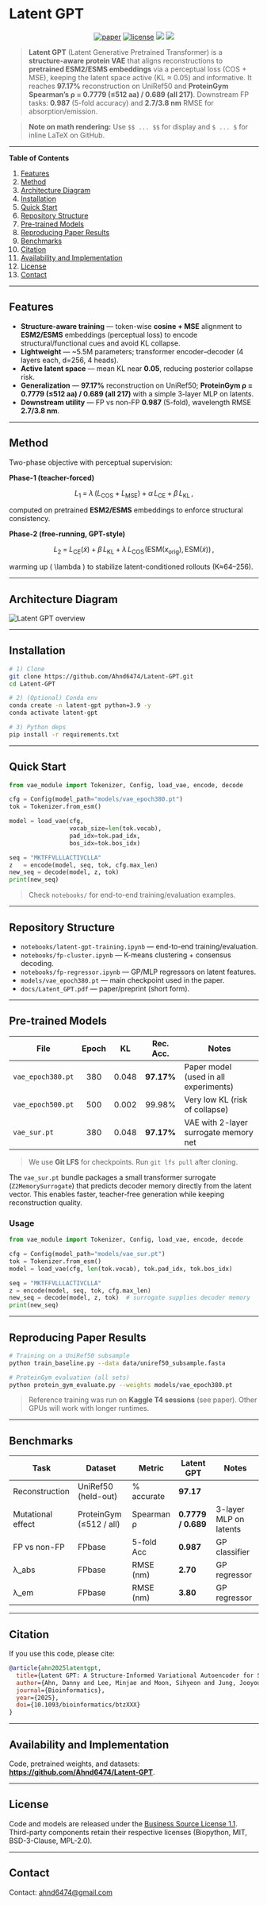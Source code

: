 # Latent GPT

<p align="center">
  <a href="https://doi.org/10.1093/bioinformatics/btzXXX"><img src="https://img.shields.io/badge/Paper-Bioinformatics(TMD)-green.svg?style=flat-square" alt="paper"></a>
  <a href="https://github.com/Ahnd6474/Latent-GPT/blob/main/LICENSE"><img src="https://img.shields.io/github/license/Ahnd6474/Latent-GPT?style=flat-square" alt="license"></a>
  <a href="#"><img src="https://img.shields.io/badge/python-3.9%2B-blue.svg?style=flat-square"></a>
  <a href="#"><img src="https://img.shields.io/badge/PRs-welcome-brightgreen.svg?style=flat-square"></a>
</p>

> **Latent GPT** (Latent Generative Pretrained Transformer) is a **structure-aware protein VAE** that aligns reconstructions to **pretrained ESM2/ESMS embeddings** via a perceptual loss (COS + MSE), keeping the latent space active (KL ≈ 0.05) and informative. It reaches **97.17%** reconstruction on UniRef50 and **ProteinGym Spearman’s ρ = 0.7779 (≤512 aa) / 0.689 (all 217)**. Downstream FP tasks: **0.987** (5-fold accuracy) and **2.7/3.8 nm** RMSE for absorption/emission.

> **Note on math rendering:** Use `$$ ... $$` for display and `$ ... $` for inline LaTeX on GitHub.

---

**Table of Contents**

1. [Features](#features)
2. [Method](#method)
3. [Architecture Diagram](#architecture-diagram)
4. [Installation](#installation)
5. [Quick Start](#quick-start)
6. [Repository Structure](#repository-structure)
7. [Pre-trained Models](#pre-trained-models)
8. [Reproducing Paper Results](#reproducing-paper-results)
9. [Benchmarks](#benchmarks)
10. [Citation](#citation)
11. [Availability and Implementation](#availability-and-implementation)
12. [License](#license)
13. [Contact](#contact)

---

## Features

- **Structure-aware training** — token-wise **cosine + MSE** alignment to **ESM2/ESMS** embeddings (perceptual loss) to encode structural/functional cues and avoid KL collapse.
- **Lightweight** — ~5.5M parameters; transformer encoder–decoder (4 layers each, d=256, 4 heads).
- **Active latent space** — mean KL near **0.05**, reducing posterior collapse risk.
- **Generalization** — **97.17%** reconstruction on UniRef50; **ProteinGym ρ = 0.7779 (≤512 aa) / 0.689 (all 217)** with a simple 3-layer MLP on latents.
- **Downstream utility** — FP vs non-FP **0.987** (5-fold), wavelength RMSE **2.7/3.8 nm**.

---

## Method

Two-phase objective with perceptual supervision:

**Phase-1 (teacher-forced)**

$$
L_1 \;=\; \lambda\,(L_{\text{COS}} + L_{\text{MSE}}) \;+\; \alpha\,L_{\text{CE}} \;+\; \beta\,L_{\text{KL}} \,,
$$

computed on pretrained **ESM2/ESMS** embeddings to enforce structural consistency.

**Phase-2 (free-running, GPT-style)**

$$
L_2 \;=\; L_{\text{CE}}(\tilde{x}) \;+\; \beta\,L_{\text{KL}} \;+\; \lambda\,L_{\text{COS}}\!\big(\mathrm{ESM}(x_{\text{orig}}),\,\mathrm{ESM}(\tilde{x})\big) \,, 
$$

warming up \( \lambda \) to stabilize latent-conditioned rollouts (K≈64–256).

---

## Architecture Diagram

![Latent GPT overview](https://github.com/Ahnd6474/Latent-GPT/blob/main/img/ML_architecture-1.png)

---

## Installation

```bash
# 1) Clone
git clone https://github.com/Ahnd6474/Latent-GPT.git
cd Latent-GPT

# 2) (Optional) Conda env
conda create -n latent-gpt python=3.9 -y
conda activate latent-gpt

# 3) Python deps
pip install -r requirements.txt
```

---

## Quick Start

```python
from vae_module import Tokenizer, Config, load_vae, encode, decode

cfg = Config(model_path="models/vae_epoch380.pt")
tok = Tokenizer.from_esm()

model = load_vae(cfg,
                 vocab_size=len(tok.vocab),
                 pad_idx=tok.pad_idx,
                 bos_idx=tok.bos_idx)

seq = "MKTFFVLLLACTIVCLLA"
z   = encode(model, seq, tok, cfg.max_len)
new_seq = decode(model, z, tok)
print(new_seq)
```

> Check `notebooks/` for end-to-end training/evaluation examples.

---

## Repository Structure

- `notebooks/latent-gpt-training.ipynb` — end-to-end training/evaluation.
- `notebooks/fp-cluster.ipynb` — K-means clustering + consensus decoding.
- `notebooks/fp-regressor.ipynb` — GP/MLP regressors on latent features.
- `models/vae_epoch380.pt` — main checkpoint used in the paper.
- `docs/Latent_GPT.pdf` — paper/preprint (short form).

---

## Pre-trained Models

| File              | Epoch | KL     | Rec. Acc.  | Notes                                  |
|-------------------|:-----:|:------:|:----------:|----------------------------------------|
| `vae_epoch380.pt` |  380  | 0.048  | **97.17%** | Paper model (used in all experiments)  |
| `vae_epoch500.pt` |  500  | 0.002  | 99.98%     | Very low KL (risk of collapse)         |
| `vae_sur.pt`      |  380  | 0.048  | **97.17%** | VAE with 2-layer surrogate memory net  |

> We use **Git LFS** for checkpoints. Run `git lfs pull` after cloning.

The `vae_sur.pt` bundle packages a small transformer surrogate (`Z2MemorySurrogate`) that predicts decoder memory directly from the latent vector. This enables faster, teacher-free generation while keeping reconstruction quality.

### Usage

```python
from vae_module import Tokenizer, Config, load_vae, encode, decode

cfg = Config(model_path="models/vae_sur.pt")
tok = Tokenizer.from_esm()
model = load_vae(cfg, len(tok.vocab), tok.pad_idx, tok.bos_idx)

seq = "MKTFFVLLLACTIVCLLA"
z = encode(model, seq, tok, cfg.max_len)
new_seq = decode(model, z, tok)  # surrogate supplies decoder memory
print(new_seq)
```

---

## Reproducing Paper Results

```bash
# Training on a UniRef50 subsample
python train_baseline.py --data data/uniref50_subsample.fasta                          --epochs 380                          --save models/vae_epoch380.pt

# ProteinGym evaluation (all sets)
python protein_gym_evaluate.py --weights models/vae_epoch380.pt
```

> Reference training was run on **Kaggle T4 sessions** (see paper). Other GPUs will work with longer runtimes.

---

## Benchmarks

| Task               | Dataset                   | Metric       | Latent GPT     | Notes                                  |
|--------------------|---------------------------|--------------|----------------|----------------------------------------|
| Reconstruction     | UniRef50 (held-out)       | % accurate   | **97.17**      |                                        |
| Mutational effect  | ProteinGym (≤512 / all)   | Spearman ρ   | **0.7779 / 0.689** | 3-layer MLP on latents                 |
| FP vs non-FP       | FPbase                     | 5-fold Acc   | **0.987**      | GP classifier                          |
| λ_abs              | FPbase                     | RMSE (nm)    | **2.70**       | GP regressor                           |
| λ_em               | FPbase                     | RMSE (nm)    | **3.80**       | GP regressor                           |

---

## Citation

If you use this code, please cite:

```bibtex
@article{ahn2025latentgpt,
  title={Latent GPT: A Structure-Informed Variational Autoencoder for Sequence Embedding and De Novo Protein Generation},
  author={Ahn, Danny and Lee, Minjae and Moon, Sihyeon and Jung, Jooyoung},
  journal={Bioinformatics},
  year={2025},
  doi={10.1093/bioinformatics/btzXXX}
}
```

---

## Availability and Implementation

Code, pretrained weights, and datasets: **https://github.com/Ahnd6474/Latent-GPT**.

---

## License

Code and models are released under the [Business Source License 1.1](LICENSE).  
Third-party components retain their respective licenses (Biopython, MIT, BSD-3-Clause, MPL-2.0).

---

## Contact

Contact: <ahnd6474@gmail.com>
